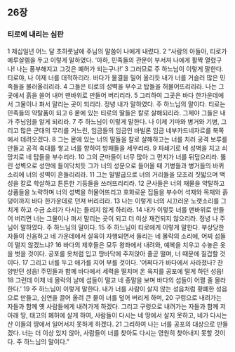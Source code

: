 ## 26장
### 티로에 내리는 심판
1 제십일년 어느 달 초하룻날에 주님의 말씀이 나에게 내렸다.
2 “사람의 아들아, 티로가 예루살렘을 두고 이렇게 말하였다. ‘아하, 민족들의 관문이 부서져 나에게 활짝 열렸구나! 나는 풍부해지고 그것은 폐허가 되는구나!’
3 그러므로 주 하느님이 이렇게 말한다. 티로야, 나 이제 너를 대적하리라. 바다가 물결을 밀어 올리듯 내가 너를 거슬러 많은 민족들을 불러올리리라.
4 그들은 티로의 성벽을 부수고 탑들을 허물어뜨리리라. 나는 그곳에서 흙을 쓸어 내어 맨바위로 만들어 버리리라.
5 그리하여 그곳은 바다 한가운데에서 그물이나 펴서 말리는 곳이 되리라. 정녕 내가 말하였다. 주 하느님의 말이다. 티로는 민족들의 약탈품이 되고
6 뭍에 있는 티로의 딸들은 칼로 살해되리라. 그제야 그들은 내가 주님임을 알게 되리라.
7 주 하느님이 이렇게 말한다. 나 이제 기마와 병거와 기병, 그리고 많은 군대의 무리를 거느린, 임금들의 임금인 바빌론 임금 네부카드네자르를 북쪽에서 데려오겠다.
8 그는 뭍에 있는 너의 딸들을 칼로 살해하고는 너를 치러 공격 보루를 만들고 공격 축대를 쌓고 너를 향하여 방패들을 세우리라.
9 파쇄기로 네 성벽을 치고 쇠망치로 네 탑들을 부수리라.
10 그의 군마들이 너무 많아 그 먼지가 너를 뒤덮으리라. 뚫린 성벽으로 성안에 들이닥치듯 그가 너의 성문으로 들어올 때 기병들과 병거들의 바퀴 소리에 너의 성벽이 흔들리리라.
11 그는 말발굽으로 너의 거리들을 모조리 짓밟으며 백성을 칼로 학살하고 튼튼한 기둥들을 쓰러뜨리리라.
12 군사들은 너의 재물을 약탈하고 상품들을 노략하며 너의 성벽을 허물어뜨리고 호화로운 집들을 부수어 석재와 목재와 흙덩이까지 바다 한가운데로 던져 버리리라.
13 나는 이렇게 너의 시끄러운 노랫소리를 그치게 하고 수금 소리가 다시는 들리지 않게 하리라.
14 내가 이렇듯 너를 맨바위로 만들어 버리면 너는 그물이나 펴서 말리는 곳이 되고 더 이상 재건되지 않으리라. 정녕 나 주님이 말하였다. 주 하느님의 말이다.
15 주 하느님이 티로에게 이렇게 말한다. 부상당한 자들이 신음하고 네 가운데에서 살육이 자행되면서 들리는 네 몰락의 소리에, 어찌 섬들이 떨지 않겠느냐?
16 바다의 제후들은 모두 왕좌에서 내려와, 예복을 치우고 수놓은 옷을 벗을 것이다. 공포를 옷처럼 입고 땅바닥에 주저앉아 줄곧 떨며, 너 때문에 질겁할 것이다.
17 그리고 너를 두고 애가를 지어 부를 것이다. ‘어쩌다가 바다에서 사라졌나? 찬양받던 성읍! 주민들과 함께 바다에서 세력을 떨치며 온 육지를 공포에 떨게 하던 성읍!
18 그런데 이제 네 몰락의 날에 섬들이 떨고 네 종말을 보며 바다의 섬들이 어쩔 줄 몰라 한다.’
19 주 하느님이 이렇게 말한다. 내가 너를 사람이 살지 않는 성읍처럼 황폐한 성읍으로 만들고, 심연을 끌어 올려 큰 물이 너를 덮어 버리게 하며,
20 구렁으로 내려가는 자들과 함께 옛 사람들에게 내려가게 하겠다. 그리고 구렁으로 내려가는 자들과 함께 저 아래 땅, 태고의 폐허에 살게 하여, 사람들이 다시는 네 땅에서 살지 못하고, 네가 다시는 산 이들의 땅에서 일어서지 못하게 하겠다.
21 그리하여 나는 너를 공포의 대상으로 만들겠다. 너는 더 이상 있지 않아, 사람들이 너를 찾아도 다시는 영원히 찾아내지 못할 것이다. 주 하느님의 말이다.”
